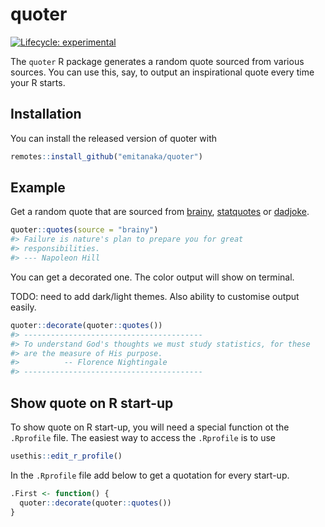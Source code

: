 
<!-- README.md is generated from README.Rmd. Please edit that file -->

# quoter

<!-- badges: start -->

[![Lifecycle:
experimental](https://img.shields.io/badge/lifecycle-experimental-orange.svg)](https://www.tidyverse.org/lifecycle/#experimental)
<!-- badges: end -->

The `quoter` R package generates a random quote sourced from various
sources. You can use this, say, to output an inspirational quote every
time your R starts.

## Installation

You can install the released version of quoter with

``` r
remotes::install_github("emitanaka/quoter")
```

## Example

Get a random quote that are sourced from [brainy](brainyquote.com),
[statquotes](https://github.com/friendly/statquotes) or
[dadjoke](https://github.com/jhollist/dadjoke).

``` r
quoter::quotes(source = "brainy")
#> Failure is nature's plan to prepare you for great 
#> responsibilities. 
#> --- Napoleon Hill
```

You can get a decorated one. The color output will show on terminal.

TODO: need to add dark/light themes. Also ability to customise output
easily.

``` r
quoter::decorate(quoter::quotes())
#> ----------------------------------------
#> To understand God's thoughts we must study statistics, for these
#> are the measure of His purpose.
#>          -- Florence Nightingale
#> ----------------------------------------
```

## Show quote on R start-up

To show quote on R start-up, you will need a special function ot the
`.Rprofile` file. The easiest way to access the `.Rprofile` is to use

``` r
usethis::edit_r_profile()
```

In the `.Rprofile` file add below to get a quotation for every start-up.

``` r
.First <- function() {
  quoter::decorate(quoter::quotes())
}
```
